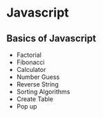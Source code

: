 # Javascript

## Basics of Javascript

* Factorial
* Fibonacci
* Calculator
* Number Guess
* Reverse String
* Sorting Algorithms
* Create Table
* Pop up
